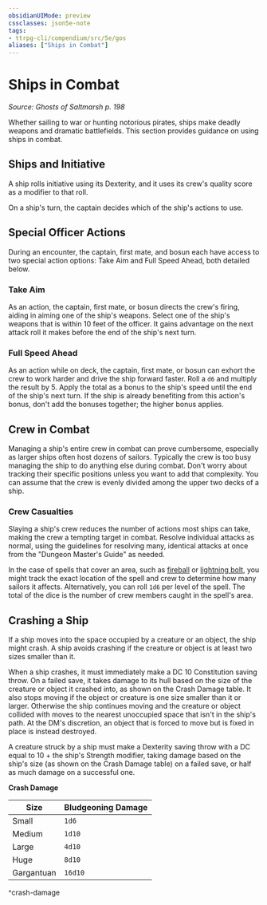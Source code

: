 ```yaml
---
obsidianUIMode: preview
cssclasses: json5e-note
tags:
- ttrpg-cli/compendium/src/5e/gos
aliases: ["Ships in Combat"]
---
```

# Ships in Combat
*Source: Ghosts of Saltmarsh p. 198* 

Whether sailing to war or hunting notorious pirates, ships make deadly weapons and dramatic battlefields. This section provides guidance on using ships in combat.

## Ships and Initiative

A ship rolls initiative using its Dexterity, and it uses its crew's quality score as a modifier to that roll.

On a ship's turn, the captain decides which of the ship's actions to use.

## Special Officer Actions

During an encounter, the captain, first mate, and bosun each have access to two special action options: Take Aim and Full Speed Ahead, both detailed below.

### Take Aim

As an action, the captain, first mate, or bosun directs the crew's firing, aiding in aiming one of the ship's weapons. Select one of the ship's weapons that is within 10 feet of the officer. It gains advantage on the next attack roll it makes before the end of the ship's next turn.

### Full Speed Ahead

As an action while on deck, the captain, first mate, or bosun can exhort the crew to work harder and drive the ship forward faster. Roll a `d6` and multiply the result by 5. Apply the total as a bonus to the ship's speed until the end of the ship's next turn. If the ship is already benefiting from this action's bonus, don't add the bonuses together; the higher bonus applies.

## Crew in Combat

Managing a ship's entire crew in combat can prove cumbersome, especially as larger ships often host dozens of sailors. Typically the crew is too busy managing the ship to do anything else during combat. Don't worry about tracking their specific positions unless you want to add that complexity. You can assume that the crew is evenly divided among the upper two decks of a ship.

### Crew Casualties

Slaying a ship's crew reduces the number of actions most ships can take, making the crew a tempting target in combat. Resolve individual attacks as normal, using the guidelines for resolving many, identical attacks at once from the "Dungeon Master's Guide" as needed.

In the case of spells that cover an area, such as [fireball](2-Mechanics/CLI/spells/fireball-xphb.md) or [lightning bolt](2-Mechanics/CLI/spells/lightning-bolt-xphb.md), you might track the exact location of the spell and crew to determine how many sailors it affects. Alternatively, you can roll `1d6` per level of the spell. The total of the dice is the number of crew members caught in the spell's area.

## Crashing a Ship

If a ship moves into the space occupied by a creature or an object, the ship might crash. A ship avoids crashing if the creature or object is at least two sizes smaller than it.

When a ship crashes, it must immediately make a DC 10 Constitution saving throw. On a failed save, it takes damage to its hull based on the size of the creature or object it crashed into, as shown on the Crash Damage table. It also stops moving if the object or creature is one size smaller than it or larger. Otherwise the ship continues moving and the creature or object collided with moves to the nearest unoccupied space that isn't in the ship's path. At the DM's discretion, an object that is forced to move but is fixed in place is instead destroyed.

A creature struck by a ship must make a Dexterity saving throw with a DC equal to 10 + the ship's Strength modifier, taking damage based on the ship's size (as shown on the Crash Damage table) on a failed save, or half as much damage on a successful one.

**Crash Damage**

| Size | Bludgeoning Damage |
|------|--------------------|
| Small | `1d6` |
| Medium | `1d10` |
| Large | `4d10` |
| Huge | `8d10` |
| Gargantuan | `16d10` |
^crash-damage